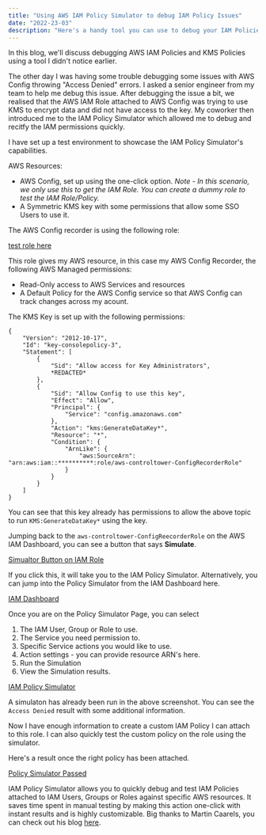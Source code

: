 ```yaml
---
title: "Using AWS IAM Policy Simulator to debug IAM Policy Issues"
date: "2022-23-03"
description: "Here's a handy tool you can use to debug your IAM Policies on AWS and ship Roles faster."
---
```


In this blog, we'll discuss debugging AWS IAM Policies and KMS Policies using a tool I didn't notice earlier.

The other day I was having some trouble debugging some issues with AWS Config throwing "Access Denied" errors.
I asked a senior engineer from my team to help me debug this issue. After debugging the issue a bit, we realised that the AWS IAM Role attached to AWS Config was trying to use KMS to encrypt data and did not have access to the key.
My coworker then introduced me to the IAM Policy Simulator which allowed me to debug and recitfy the IAM permissions quickly.

I have set up a test environment to showcase the IAM Policy Simulator's capabilities.

AWS Resources:

- AWS Config, set up using the one-click option. _Note -  In this scenario, we only use this to get the IAM Role. You can create a dummy role to test the IAM Role/Policy._
- A Symmetric KMS key with some permissions that allow some SSO Users to use it.

The AWS Config recorder is using the following role:

[test role here](./img/policysim-iam-policy2.png)

This role gives my AWS resource, in this case my AWS Config Recorder, the following AWS Managed permissions:

- Read-Only access to AWS Services and resources
- A Default Policy for the AWS Config service so that AWS Config can track changes across my acount.

The KMS Key is set up with the following permissions:

```{json}
{
    "Version": "2012-10-17",
    "Id": "key-consolepolicy-3",
    "Statement": [
        {
            "Sid": "Allow access for Key Administrators",
            *REDACTED*
        },
        {
            "Sid": "Allow Config to use this key",
            "Effect": "Allow",
            "Principal": {
                "Service": "config.amazonaws.com"
            },
            "Action": "kms:GenerateDataKey*",
            "Resource": "*",
            "Condition": {
                "ArnLike": {
                    "aws:SourceArn": "arn:aws:iam::**********:role/aws-controltower-ConfigRecorderRole"
                }
            }
        }
    ]
}
```

You can see that this key already has permissions to allow the above topic to run `KMS:GenerateDataKey*` using the key.

Jumping back to the `aws-controltower-ConfigReecorderRole` on the AWS IAM Dashboard, you can see a button that says **Simulate**.

[Simualtor Button on IAM Role](./img/policysim-iam-policy.png)

If you click this, it will take you to the IAM Policy Simulator. Alternatively, you can jump into the Policy Simulator from the IAM Dashboard here.

[IAM Dashboard](./img/policysim-iam-dashboard.png)

Once you are on the Policy Simulator Page, you can select

1. The IAM User, Group or Role to use.
2. The Service you need permission to.
3. Specific Service actions you would like to use.
4. Action settings -  you can provide resource ARN's here.
5. Run the Simulation
6. View the Simulation results.

[IAM Policy Simulator](./img/policysim-denied.png)

A simulaton has already been run in the above screenshot. You can see the `Access Denied` result with some additional information.

Now I have enough information to create a custom IAM Policy I can attach to this role. I can also quickly test the custom policy on the role using the simulator.

Here's a result once the right policy has been attached.

[Policy Simulator Passed](./img/policysim-success.png)

IAM Policy Simulator allows you to quickly debug and test IAM Policies attached to IAM Users, Groups or Roles against specific AWS resources. It saves time spent in manual testing by making this action one-click with instant results and is highly customizable.
Big thanks to Martin Caarels, you can check out his blog [here](https://blog.caarels.com).
